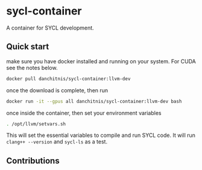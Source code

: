 # sycl-container

A container for SYCL development.

## Quick start

make sure you have docker installed and running on your system. For CUDA see the notes below.

```bash
docker pull danchitnis/sycl-container:llvm-dev
```

once the download is complete, then run

```bash
docker run -it --gpus all danchitnis/sycl-container:llvm-dev bash
```

once inside the container, then set your environment variables

```bash
. /opt/llvm/setvars.sh
```

This will set the essential variables to compile and run SYCL code. It will run `clang++ --version` and `sycl-ls` as a test.

## Contributions
